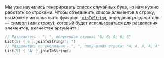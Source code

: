 Мы уже научились генерировать список случайных букв, но нам нужно работать со строками. Чтобы объединить список элементов в строку, вы можете использовать функцию [`joinToString`](https://kotlinlang.org/api/latest/jvm/stdlib/kotlin.sequences/join-to-string.html), передавая _разделитель_ — символ (или _строку_), который будет использоваться для разделения элементов, в качестве аргумента.:
```kotlin
// Разделитель - "; ", полученная строка: "6; 6; 6; 6; 6"
List(5) { 6 }.joinToString("; ")
// Разделитель по умолчанию - ", ", полученная строка: "A, A, A, A, A"
List(5) { 'A' }.joinToString()
```